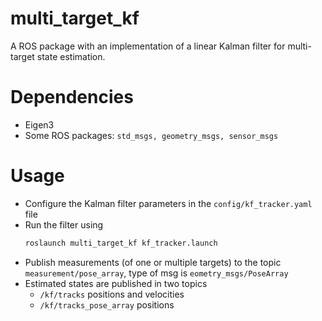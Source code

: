 # multi_target_kf
A ROS package with an implementation of a linear Kalman filter for multi-target state estimation.
# Dependencies
* Eigen3
* Some ROS packages:  `std_msgs, geometry_msgs, sensor_msgs`

# Usage
* Configure the Kalman filter parameters in the `config/kf_tracker.yaml` file
* Run the filter using
  ```bash
  roslaunch multi_target_kf kf_tracker.launch 
  ```
* Publish measurements (of one or multiple targets) to the topic `measurement/pose_array`, type of msg is `eometry_msgs/PoseArray`
* Estimated states are published in two topics
  * `/kf/tracks` positions and velocities
  * `/kf/tracks_pose_array` positions
